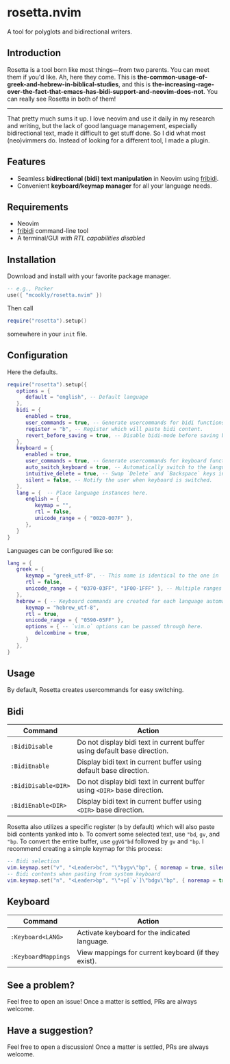 # rosetta.nvim

A tool for polyglots and bidirectional writers.

## Introduction

Rosetta is a tool born like most things—from two parents.
You can meet them if
you'd like.
Ah, here they come.
This is
**the-common-usage-of-greek-and-hebrew-in-biblical-studies**,
and this is
**the-increasing-rage-over-the-fact-that-emacs-has-bidi-support-and-neovim-does-not**.
You can really see Rosetta in both of them!

* * *

That pretty much sums it up. I love neovim and use it daily in my research and writing,
but the lack of good language management, especially bidirectional text, made it difficult to get stuff done.
So I did what most (neo)vimmers do.
Instead of looking for a different tool, I made a plugin.

## Features

- Seamless **bidirectional (bidi) text manipulation** in Neovim using [fribidi](fribidi/fribidi).
- Convenient **keyboard/keymap manager** for all your language needs.

## Requirements

- Neovim
- [fribidi](https://github.com/fribidi/fribidi) command-line tool
- A terminal/GUI *with RTL capabilities disabled*

## Installation

Download and install with your favorite package manager.

```lua
-- e.g., Packer
use({ "mcookly/rosetta.nvim" })
```

Then call

```lua
require("rosetta").setup()
```

somewhere in your `init` file.

## Configuration

Here the defaults.

```lua
require("rosetta").setup({
   options = {
      default = "english", -- Default language
   },
   bidi = {
      enabled = true,
      user_commands = true, -- Generate usercommands for bidi functions
      register = "b", -- Register which will paste bidi content.
      revert_before_saving = true, -- Disable bidi-mode before saving buffer contents.
   },
   keyboard = {
      enabled = true,
      user_commands = true, -- Generate usercommands for keyboard functions
      auto_switch_keyboard = true, -- Automatically switch to the language under the cursor.
      intuitive_delete = true, -- Swap `Delete` and `Backspace` keys in insert mode for RTL languages.
      silent = false, -- Notify the user when keyboard is switched.
   },
   lang = {  -- Place language instances here.
      english = {
         keymap = "",
         rtl = false,
         unicode_range = { "0020-007F" },
      },
   }
}
```

Languages can be configured like so:

```lua
lang = {
   greek = {
      keymap = "greek_utf-8", -- This name is identical to the one in `set keymap=`
      rtl = false,
      unicode_range = { "0370-03FF", "1F00-1FFF" }, -- Multiple ranges can be added for one language.
   },
   hebrew = { -- Keyboard commands are created for each language automatically if `user_commands` are enabled.
      keymap = "hebrew_utf-8",
      rtl = true,
      unicode_range = { "0590-05FF" },
      options = { -- `vim.o` options can be passed through here.
         delcombine = true,
      }
   },
}
```

## Usage

By default, Rosetta creates usercommands for easy switching.

## Bidi

| Command             | Action                                                                            |
|---------------------|-----------------------------------------------------------------------------------|
| `:BidiDisable`      | Do not display bidi text in current buffer using default base direction.          |
| `:BidiEnable`       | Display bidi text in current buffer using default base direction.                 |
| `:BidiDisable<DIR>` | Do not display bidi text in current buffer using `<DIR>` base direction.          | 
| `:BidiEnable<DIR>`  | Display bidi text in current buffer using `<DIR>` base direction.                 |

Rosetta also utilizes a specific register (`b` by default) which will also paste bidi contents yanked into `b`.
To convert some selected text, use `"bd`, `gv`, and `"bp`.
To convert the entire buffer, use `ggVG"bd` followed by `gv` and `"bp`.
I recommend creating a simple keymap for this process:

```lua
-- Bidi selection
vim.keymap.set("v", "<Leader>bc", "\"bygv\"bp", { noremap = true, silent = true })
-- Bidi contents when pasting from system keyboard
vim.keymap.set("n", "<Leader>bp", "\"+p[`v`]\"bdgv\"bp", { noremap = true, silent = true })
```

## Keyboard

| Command             | Action                                                                      |
|---------------------|-----------------------------------------------------------------------------|
| `:Keyboard<LANG>`   | Activate keyboard for the indicated language.                               |
| `:KeyboardMappings` | View mappings for current keyboard (if they exist).                         |

## See a problem?

Feel free to open an issue!
Once a matter is settled, PRs are always welcome.

## Have a suggestion?

Feel free to open a discussion!
Once a matter is settled, PRs are always welcome.